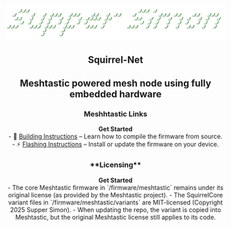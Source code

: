 <div align="center">
  <a href="https://meshtastic.org">
    <img src=".github/SupperSimon.png" alt="SupperSimon" width="800"/>
  </a>

  <h2>Squirrel-Net</h2>
  <h2>Meshtastic powered mesh node using fully embedded hardware</h2>
  
  <p>
    <h3>Meshhtastic Links</h3>
    <a href="https://meshtastic.org" style="text-decoration:none; font-weight:bold;">Get Started</a><br/>
    - 🔧 <a href="https://meshtastic.org/docs/development/firmware/build">Building Instructions</a> – Learn how to compile the firmware from source.<br/>
    - ⚡ <a href="https://meshtastic.org/docs/getting-started/flashing-firmware/">Flashing Instructions</a> – Install or update the firmware on your device.
  </p>
  
  <p>
    <h3>**Licensing**</h3>
    <a href="https://meshtastic.org" style="text-decoration:none; font-weight:bold;">Get Started</a><br/>
    - The core Meshtastic firmware in `/firmware/meshtastic` remains under its original license (as provided by the Meshtastic project).  
    - The SquirrelCore variant files in `/firmware/meshtastic/variants` are MIT-licensed (Copyright 2025 Supper Simon).  
    - When updating the repo, the variant is copied into Meshtastic, but the original Meshtastic license still applies to its code.
  </p>
</div>
